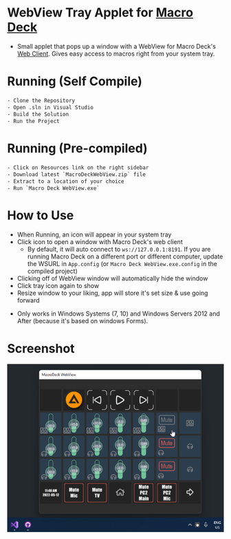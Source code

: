 ﻿
# WebView Tray Applet for [Macro Deck](https://macrodeck.org)

 - Small applet that pops up a window with a WebView for Macro Deck's [Web Client](http://web.macrodeck.org). Gives easy access to macros right from your system tray.

# Running (Self Compile)

    - Clone the Repository
    - Open .sln in Visual Studio
    - Build the Solution
    - Run the Project

# Running (Pre-compiled)

    - Click on Resources link on the right sidebar
    - Download latest `MacroDeckWebView.zip` file
    - Extract to a location of your choice
    - Run `Macro Deck WebView.exe`

# How to Use

- When Running, an icon will appear in your system tray
- Click icon to open a window with Macro Deck's web client
  - By default, it will auto connect to `ws://127.0.0.1:8191`. If you are running Macro Deck on a different port or different computer, update the WSURL in `App.config` (or `Macro Deck WebView.exe.config` in the compiled project)
- Clicking off of WebView window will automatically hide the window
- Click tray icon again to show
- Resize window to your liking, app will store it's set size & use going forward

* Only works in Windows Systems (7, 10) and Windows Servers 2012 and After (because it's based on windows Forms).

# Screenshot
![alt text](https://github.com/emerysteele/macrodeckwebview/blob/main/MacroDeckWebView-example.png?raw=true "Screenshot 1")
